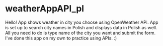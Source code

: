 # weatherAppAPI_pl
Hello!
App shows weather in city you choose using OpenWeather API. App is set up to search city names in Polish and displays data in Polish as well. All you need to do is type name of the city you want and submit the form. I've done this app on my own to practice using APIs. :) 
